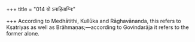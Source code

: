 +++
title = "014 यो ऽनाहिताग्निः"

+++
According to Medhātithi, Kullūka and Rāghavānanda, this refers to
Kṣatriyas as well as Brāhmaṇas;—according to Govindarāja it refers to
the former alone.


